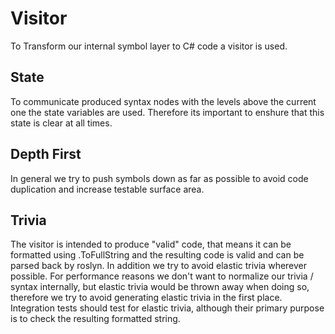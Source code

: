 # Visitor

To Transform our internal symbol layer to C# code a visitor is used.

## State

To communicate produced syntax nodes with the levels above the current one the state variables are used.
Therefore its important to enshure that this state is clear at all times.

## Depth First

In general we try to push symbols down as far as possible to avoid code duplication and increase testable surface area.

## Trivia

The visitor is intended to produce "valid" code, that means it can be formatted using .ToFullString and the resulting code is valid and can be parsed back by roslyn.
In addition we try to avoid elastic trivia wherever possible. For performance reasons we don't want to normalize our trivia / syntax internally, but elastic trivia would be thrown away when doing so, therefore we try to avoid generating elastic trivia in the first place.
Integration tests should test for elastic trivia, although their primary purpose is to check the resulting formatted string.

